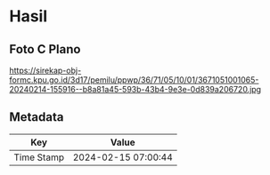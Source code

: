 # Hasil

## Foto C Plano

https://sirekap-obj-formc.kpu.go.id/3d17/pemilu/ppwp/36/71/05/10/01/3671051001065-20240214-155916--b8a81a45-593b-43b4-9e3e-0d839a206720.jpg


## Metadata

| Key        | Value               |
| ---------- | ------------------- |
| Time Stamp | 2024-02-15 07:00:44 |




